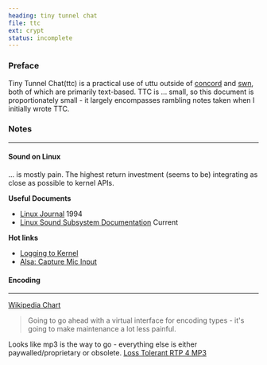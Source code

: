 ```yaml
---
heading: tiny tunnel chat
file: ttc
ext: crypt
status: incomplete
---
```



### Preface
Tiny Tunnel Chat(ttc) is a practical use of uttu outside of [concord](https://openconcord.org) and [swn](https://notu.dev/notes/swn), both of which are primarily text-based. TTC is ... small, so this document is proportionately small - it largely encompasses rambling notes taken when I initially wrote TTC.

### Notes
---

#### Sound on Linux

... is mostly pain.
The highest return investment (seems to be) integrating as close as possible to kernel APIs. 

**Useful Documents**
- [Linux Journal](https://www.linuxjournal.com/article/2793) 1994
- [Linux Sound Subsystem Documentation](https://www.kernel.org/doc/html/latest/sound/index.html) Current

**Hot links**
- [Logging to Kernel](https://www.kernel.org/doc/html/latest/core-api/printk-basics.html)
- [Alsa: Capture Mic Input](https://github.com/OpenPixelSystems/c-alsa-examples/blob/master/capture/main.c)

#### Encoding

---

[Wikipedia Chart](https://en.wikipedia.org/wiki/Comparison_of_audio_coding_formats)

> Going to go ahead with a virtual interface for encoding types - it's going to make maintenance a lot less painful.

Looks like mp3 is the way to go - everything else is either paywalled/proprietary or obsolete.
[Loss Tolerant RTP 4 MP3](https://www.rfc-editor.org/rfc/rfc5219)
